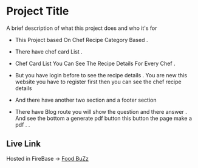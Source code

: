 
# Project Title

A brief description of what this project does and who it's for

* This Project based  On Chef Recipe Category Based .

* There have chef card  List .

* Chef Card List You Can See The Recipe Details For Every Chef .

* But you have login before to see the recipe details . You are new this website you have to register first then you can see the chef recipe details

* And  there have another two section and  a footer section  

* There have Blog route you will show the question and there answer . And see the bottom a generate pdf button this button the page make a pdf . . 

## Live Link
Hosted in FireBase -> [Food BuZz](https://chef-recipe-auth-45973.web.app/)